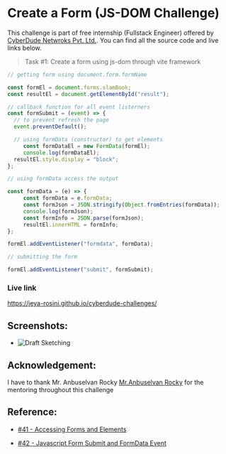 # Create a Form (JS-DOM Challenge)

This challenge is part of free internship (Fullstack Engineer) offered by [CyberDude Netwroks Pvt. Ltd.](https://www.cyberdudenetworks.com/). You can find all the source code and live links below.

> Task #1: Create a form using js-dom through vite framework

```js
// getting form using document.form.formName

const formEl = document.forms.slamBook;
const resultEl = document.getElementById("result");

// callback function for all event listerners
const formSubmit = (event) => {
  // to prevent refresh the page
  event.preventDefault();

  // using formData (constructor) to get elements
     const formDataEl = new FormData(formEl);
     console.log(formDataEl);
  resultEl.style.display = "block";
};

// using formData access the output

const formData = (e) => {
     const formData = e.formData;
     const formJson = JSON.stringify(Object.fromEntries(formData));
     console.log(formJson);
     const formInfo = JSON.parse(formJson);
     resultEl.innerHTML = formInfo;
};

formEl.addEventListener("formdata", formData);

// submitting the form

formEl.addEventListener("submit", formSubmit);

```
### Live link

https://jeya-rosini.github.io/cyberdude-challenges/

## Screenshots:
- ![Draft Sketching](Sketching.jpeg)

## Acknowledgement:

I have to thank Mr. Anbuselvan Rocky [Mr.Anbuselvan Rocky](https://github.com/anburocky3) for the mentoring throughout this challenge

## Reference:

- [#41 - Accessing Forms and Elements](https://www.youtube.com/watch?v=8MibgZLbFRs&list=PL73Obo20O_7jhOOPDASWk0PVcRxGEyrm9&index=41)  

- [#42 - Javascript Form Submit and FormData Event](https://www.youtube.com/watch?v=RNvGJhNT2JM&list=PL73Obo20O_7jhOOPDASWk0PVcRxGEyrm9&index=42) 